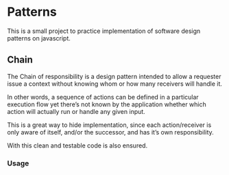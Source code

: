 # Patterns

This is a small project to practice implementation of software design patterns on javascript.

## Chain

The Chain of responsibility is a design pattern intended to allow a requester issue a context without knowing whom or how many receivers will handle it.

In other words, a sequence of actions can be defined in a particular execution flow yet there’s not known by the application whether which action will actually run or handle any given input.

This is a great way to hide implementation, since each action/receiver is only aware of itself, and/or the successor, and has it’s own responsibility.

With this clean and testable code is also ensured.

### Usage
